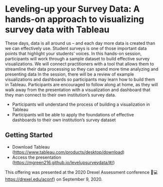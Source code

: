 # Leveling-up your Survey Data: A hands-on approach to visualizing survey data with Tableau

These days, data is all around us – and each day more data is created than we can effectively use. Student surveys is one of those important data points that highlight your students’ voices. In this hands-on session, participants will work through a sample dataset to build effective survey visualizations. We will connect practitioners with a tool that allows them to streamline their data processing so they can spend more time analyzing and presenting data In the session, there will be a review of example visualizations and dashboards so participants may learn how to build them in Tableau. Participants are encouraged to follow along at home, as they will walk away from the presentation with a visualization and dashboard that they man connect to their own institution’s survey data. 

- Participants will understand the process of building a visualization in Tableau
- Participants will be able to apply the foundations of effective dashboards to their own institution’s survey dataset

## Getting Started

- Download Tableau (https://www.tableau.com/products/desktop/download)
- Access the presentation (https://mgreen216.github.io/levelupsurveydata/#/)

This offering was presented at the 2020 Drexel Assessment conference 🐉💻 https://drexel.edu/aconf) on September 9, 2020. 
